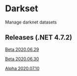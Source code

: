 # Darkset
Manage darknet datasets

## Releases (.NET 4.7.2)

[Beta 2020.06.29](https://github.com/ogoun/darkset/releases/tag/v1.0-beta)

[Beta 2020.06.30](https://github.com/ogoun/darkset/releases/tag/v1.0.1-beta)

[Alpha 2020.07.10](https://github.com/ogoun/darkset/releases/tag/v1.0.2-alpha)
